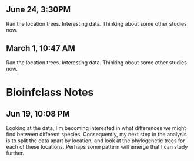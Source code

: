 ## June 24, 3:30PM

Ran the location trees.
Interesting data.
Thinking about some other studies now.

## March 1, 10:47 AM

Ran the location trees.
Interesting data.
Thinking about some other studies now.


# Bioinfclass Notes


## Jun 19, 10:08 PM

Looking at the data, I'm becoming interested in what differences we might find between different species.
Consequently, my next step in the analysis is to split the data apart by location, and look at the
phylogenetic trees for each of these locations.
Perhaps some pattern will emerge that I can study further.


